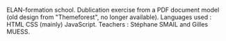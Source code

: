 ELAN-formation school. 
Dublication exercise from a PDF document model (old design from "Themeforest", no longer available). 
Languages used : HTML CSS (mainly) JavaScript. Teachers : Stéphane SMAIL and Gilles MUESS.
